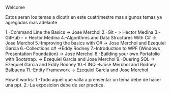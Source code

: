 Welcome

Estos seran los temas a dicutir en este cuatrimestre mas algunos temas ya agregados mas
adelante

1.-Command Line the Basics -> Jose Merchol
2.-Git - > Hector Medina
3.-GitHub - > Hector Medina
4.-Algorithms and Data Structures With C#  -> Jose Merchol
5.-Improving the basics with C# -> Jose Merchol and Ezequiel Garcia
6.-Collections c# ->Eddy Rodney
7.-Introduction to WPF (Windows Presentation Foundation) -> Jose Merchol
8.-Building your own Portafolio with Bootstrap. -> Ezequiel Garcia and Jose Merchol
9.-Quering SQL -> Ezequiel Garcia and Eddy Rodney
10.-LINQ ->Jose Merchol and Rodney Balbuena
11.-Entity Framework -> Ezequiel Garcia and Jose Merchol


How it works:
1.-Todo aquel que valla a prensentar un tema debe de hacer una ppt.
2.-La exposicion debe de ser practica.